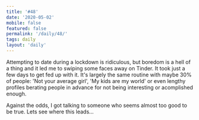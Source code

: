 ```yaml
---
title: '#48'
date: '2020-05-02'
mobile: false
featured: false
permalink: '/daily/48/'
tags: daily
layout: 'daily'
---
```


Attempting to date during a lockdown is ridiculous, but boredom is a hell of a thing and it led me to swiping some faces away on Tinder. It took just a few days to get fed up with it. It's largely the same routine with maybe 30% of people: 'Not your average girl', 'My kids are my world' or even lengthy profiles berating people in advance for not being interesting or acomplished enough.

Against the odds, I got talking to someone who seems almost too good to be true. Lets see where this leads...
